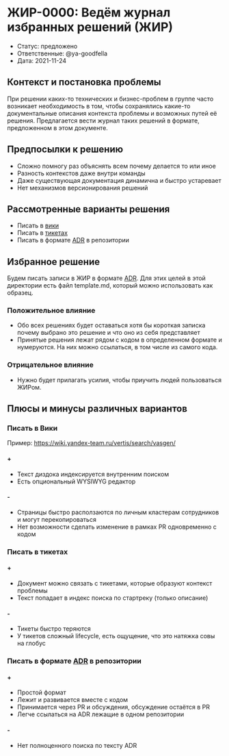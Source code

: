 # ЖИР-0000: Ведём журнал избранных решений (ЖИР)

* Статус: предложено
* Ответственные: @ya-goodfella
* Дата: 2021-11-24

## Контекст и постановка проблемы

При решении каких-то технических и бизнес-проблем в группе часто возникает необходимость в том, чтобы сохранялись
какие-то документальные описания контекста проблемы и возможных путей её решения. Предлагается вести журнал таких
решений в формате, предложенном в этом документе.

## Предпосылки к решению

* Сложно помногу раз объяснять всем почему делается то или иное
* Разность контекстов даже внутри команды
* Даже существующая документация динамична и быстро устаревает
* Нет механизмов версионирования решений

## Рассмотренные варианты решения

* Писать в [вики](https://wiki.yandex-team.ru/)
* Писать в [тикетах](https://st.yandex-team.ru/VS/)
* Писать в формате [ADR](https://adr.github.io/) в репозитории

## Избранное решение

Будем писать записи в ЖИР в формате [ADR](https://adr.github.io/). Для этих целей в этой директории есть файл
template.md, который можно использовать как образец.

### Положительное влияние

* Обо всех решениях будет оставаться хотя бы короткая записка почему выбрано это решение и что оно из себя представляет
* Принятые решения лежат рядом с кодом в определенном формате и нумеруются. На них можно ссылаться, в том числе из
самого кода.

### Отрицательное влияние <!-- optional -->

* Нужно будет прилагать усилия, чтобы приучить людей пользоваться ЖИРом.

## Плюсы и минусы различных вариантов <!-- optional -->

### Писать в Вики

Пример: https://wiki.yandex-team.ru/vertis/search/vasgen/

#### +
* Текст диздока индексируется внутренним поиском
* Есть опциональный WYSIWYG редактор
#### -
* Страницы быстро расползаются по личным кластерам сотрудников и могут перекопироваться
* Нет возможности сделать изменение в рамках PR одновременно с кодом

### Писать в тикетах

#### +
* Документ можно связать с тикетами, которые образуют контекст проблемы
* Текст попадает в индекс поиска по стартреку (только описание)
#### -
* Тикеты быстро теряются
* У тикетов сложный lifecycle, есть ощущение, что это натяжка совы на глобус

### Писать в формате [ADR](https://adr.github.io/) в репозитории

#### +
* Простой формат
* Лежит и развивается вместе с кодом
* Принимается через PR и обсуждения, обсуждение остаётся в PR
* Легче ссылаться на ADR лежащие в одном репозитории
#### -
* Нет полноценного поиска по тексту ADR
